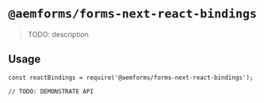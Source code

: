 # `@aemforms/forms-next-react-bindings`

> TODO: description

## Usage

```
const reactBindings = require('@aemforms/forms-next-react-bindings');

// TODO: DEMONSTRATE API
```
